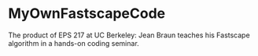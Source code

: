 # MyOwnFastscapeCode
The product of EPS 217 at UC Berkeley: Jean Braun teaches his Fastscape algorithm in a hands-on coding seminar.
